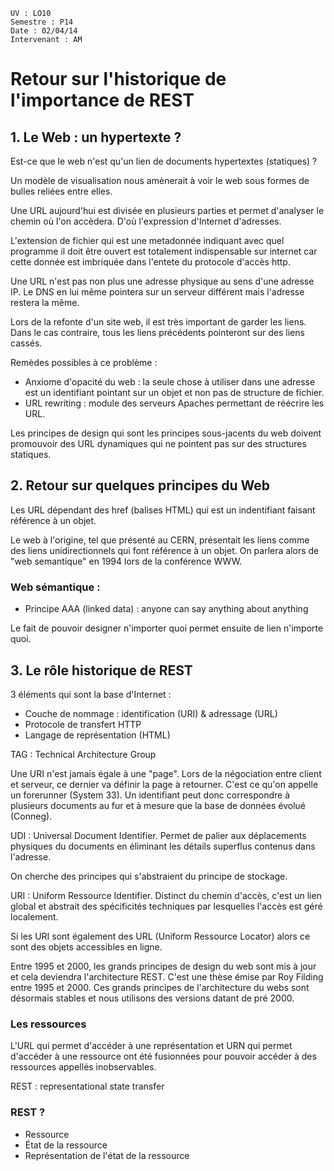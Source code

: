 	UV : LO10
	Semestre : P14
	Date : 02/04/14
	Intervenant : AM

# Retour sur l'historique de l'importance de REST

## 1. Le Web : un hypertexte ?

Est-ce que le web n'est qu'un lien de documents hypertextes (statiques) ?

Un modèle de visualisation nous amènerait à voir le web sous formes de bulles reliées entre elles.

Une URL aujourd'hui est divisée en plusieurs parties et permet d'analyser le chemin où l'on accèdera. D'où l'expression d'Internet d'adresses. 

L'extension de fichier qui est une metadonnée indiquant avec quel programme il doit être ouvert est totalement indispensable sur internet car cette donnée est imbriquée dans l'entete du protocole d'accès http.

Une URL n'est pas non plus une adresse physique au sens d'une adresse IP. Le DNS en lui même pointera sur un serveur différent mais l'adresse restera la même. 

Lors de la refonte d'un site web, il est très important de garder les liens. Dans le cas contraire, tous les liens précédents pointeront sur des liens cassés. 

Remèdes possibles à ce problème :

* Anxiome d'opacité du web : la seule chose à utiliser dans une adresse est un identifiant pointant sur un objet et non pas de structure de fichier.  
* URL rewriting : module des serveurs Apaches permettant de réécrire les URL. 

Les principes de design qui sont les principes sous-jacents du web doivent promouvoir des URL dynamiques qui ne pointent pas sur des structures statiques. 

## 2. Retour sur quelques principes du Web

Les URL dépendant des href (balises HTML) qui est un indentifiant faisant référence à un objet. 

Le web à l'origine, tel que présenté au CERN, présentait les liens comme des liens unidirectionnels qui font référence à un objet. On parlera alors de "web semantique" en 1994 lors de la conférence WWW. 

### Web sémantique :

* Principe AAA (linked data) : anyone can say anything about anything

Le fait de pouvoir designer n'importer quoi permet ensuite de lien n'importe quoi. 

## 3. Le rôle historique de REST

3 éléments qui sont la base d'Internet :

* Couche de nommage : identification (URI) & adressage (URL)
* Protocole de transfert HTTP
* Langage de représentation (HTML)

TAG : Technical Architecture Group

Une URI n'est jamais égale à une "page". Lors de la négociation entre client et serveur, ce dernier va définir la page à retourner. C'est ce qu'on appelle un forerunner (System 33). Un identifiant peut donc correspondre à plusieurs documents au fur et à mesure que la base de données évolué (Conneg). 

UDI : Universal Document Identifier. Permet de palier aux déplacements physiques du documents en éliminant les détails superflus contenus dans l'adresse. 

On cherche des principes qui s'abstraient du principe de stockage.

URI : Uniform Ressource Identifier. Distinct du chemin d'accès, c'est un lien global et abstrait des spécificités techniques par lesquelles l'accès est géré localement. 

Si les URI sont également des URL (Uniform Ressource Locator) alors ce sont des objets accessibles en ligne. 

Entre 1995 et 2000, les grands principes de design du web sont mis à jour et cela deviendra l'architecture REST. C'est une thèse émise par Roy Filding entre 1995 et 2000. Ces grands principes de l'architecture du webs sont désormais stables et nous utilisons des versions datant de pré 2000. 

### Les ressources

L'URL qui permet d'accéder à une représentation et URN qui permet d'accéder à une ressource ont été fusionnées pour pouvoir accéder à des ressources appellés inobservables. 

REST : representational state transfer

### REST ?

* Ressource
* État de la ressource
* Représentation de l'état de la ressource 